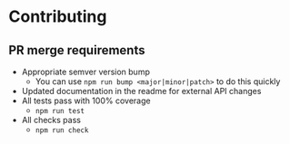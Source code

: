 # Contributing

## PR merge requirements

- Appropriate semver version bump
  - You can use `npm run bump <major|minor|patch>` to do this quickly
- Updated documentation in the readme for external API changes
- All tests pass with 100% coverage
  - `npm run test`
- All checks pass
  - `npm run check`
